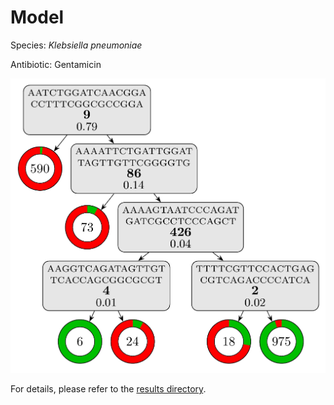 
# Model

Species: *Klebsiella pneumoniae*

Antibiotic: Gentamicin

<a href="./model.pdf"><img src="./model.png" /></a>

For details, please refer to the [results directory](../../../../../results/cart_b/klebsiella%20pneumoniae/gentamicin/repeat_9/).

